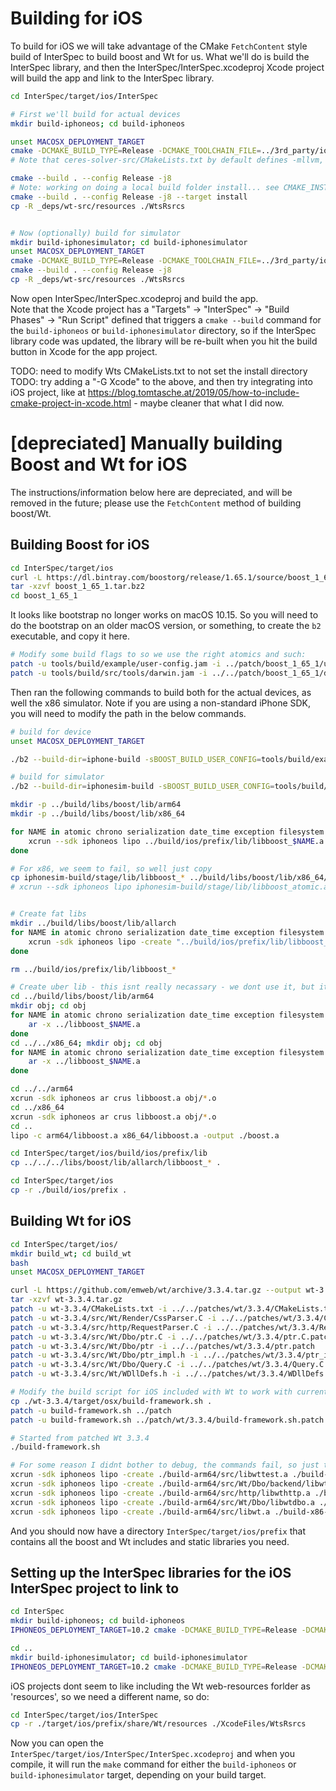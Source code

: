 # Building for iOS
To build for iOS we will take advantage of the CMake `FetchContent` style build of InterSpec to build boost and Wt for us.
What we'll do is build the InterSpec library, and then the InterSpec/InterSpec.xcodeproj Xcode project will build the app and link to the InterSpec library.  

```bash
cd InterSpec/target/ios/InterSpec

# First we'll build for actual devices
mkdir build-iphoneos; cd build-iphoneos

unset MACOSX_DEPLOYMENT_TARGET
cmake -DCMAKE_BUILD_TYPE=Release -DCMAKE_TOOLCHAIN_FILE=../3rd_party/ios-cmake/ios.toolchain.cmake -DPLATFORM=OS64 -DIOS_DEPLOYMENT_TARGET=11.0 -DDEPLOYMENT_TARGET=11.0 -DENABLE_BITCODE_INT=OFF -DENABLE_BITCODE=OFF ..
# Note that ceres-solver-src/CMakeLists.txt by default defines -mllvm, which is not compatible with bitcode, unless you set ENABLE_BITCODE=ON; I'm not sure if -mllvm is actually going through to the final executable abd being used (so if we do use it, maybe define it upfront in our CMakeLists.txt)

cmake --build . --config Release -j8
# Note: working on doing a local build folder install... see CMAKE_INSTALL_PREFIX
cmake --build . --config Release -j8 --target install
cp -R _deps/wt-src/resources ./WtsRsrcs


# Now (optionally) build for simulator
mkdir build-iphonesimulator; cd build-iphonesimulator
unset MACOSX_DEPLOYMENT_TARGET
cmake -DCMAKE_BUILD_TYPE=Release -DCMAKE_TOOLCHAIN_FILE=../3rd_party/ios-cmake/ios.toolchain.cmake -DPLATFORM=SIMULATOR64 -DIOS_DEPLOYMENT_TARGET=11.0 -DDEPLOYMENT_TARGET=11.0 -DENABLE_BITCODE_INT=OFF -DENABLE_BITCODE=OFF ..
cmake --build . --config Release -j8
cp -R _deps/wt-src/resources ./WtsRsrcs
```

Now open InterSpec/InterSpec.xcodeproj and build the app.  
Note that the Xcode project has a "Targets" -> "InterSpec" -> "Build Phases" -> "Run Script" defined that triggers a `cmake --build` command for the `build-iphoneos` or `build-iphonesimulator` directory, so if the InterSpec library code was updated, the library will be re-built when you hit the build button in Xcode for the app project.


TODO: need to modify Wts CMakeLists.txt to not set the install directory
TODO: try adding a "-G Xcode" to the above, and then try integrating into iOS project, like at https://blog.tomtasche.at/2019/05/how-to-include-cmake-project-in-xcode.html - maybe cleaner that what I did now.


# [depreciated] Manually building Boost and Wt for iOS
The instructions/information below here are depreciated, and will be removed in the future; please use the `FetchContent` method of building boost/Wt.

## Building Boost for iOS
```bash
cd InterSpec/target/ios
curl -L https://dl.bintray.com/boostorg/release/1.65.1/source/boost_1_65_1.tar.gz --output boost_1_65_1.tar.gz
tar -xzvf boost_1_65_1.tar.bz2
cd boost_1_65_1
```

It looks like bootstrap no longer works on macOS 10.15. So you will need to do the bootstrap on an older macOS version, or something, to create the `b2` executable, and copy it here.

```bash
# Modify some build flags to so we use the right atomics and such:
patch -u tools/build/example/user-config.jam -i ../patch/boost_1_65_1/user-config.jam.patch
patch -u tools/build/src/tools/darwin.jam -i ../../patch/boost_1_65_1/darwin.jam.patch
```

Then ran the following commands to build both for the actual devices, as well the x86 simulator.  Note if you are using a non-standard iPhone SDK, you will need to modify the path in the below commands.
```bash
# build for device
unset MACOSX_DEPLOYMENT_TARGET

./b2 --build-dir=iphone-build -sBOOST_BUILD_USER_CONFIG=tools/build/example/user-config.jam --stagedir=iphone-build/stage --prefix=../build/ios/prefix abi=aapcs binary-format=mach-o address-model=64 toolset=darwin variant=release architecture=arm optimization=space target-os=iphone macosx-version=iphone-14.4 define=_LITTLE_ENDIAN link=static threading=multi --with-random --with-regex --with-random --with-chrono --with-serialization --with-thread --with-signals --with-filesystem --with-system --with-date_time --with-exception --with-program_options --with-timer --with-atomic --with-iostreams cxxflags="-std=c++11 -stdlib=libc++ -DBOOST_AC_USE_PTHREADS -DBOOST_SP_USE_PTHREADS -mios-version-min=9.0 -isysroot /Applications/Xcode.app/Contents/Developer/Platforms/iPhoneOS.platform/Developer/SDKs/iPhoneOS.sdk" linkflags="-stdlib=libc++" -j12 install

# build for simulator
./b2 --build-dir=iphonesim-build -sBOOST_BUILD_USER_CONFIG=tools/build/example/user-config.jam --stagedir=iphonesim-build/stage --prefix=../build/ios/prefix binary-format=mach-o address-model=64 toolset=darwin-14.4~iphonesim architecture=x86 target-os=iphone variant=release optimization=space target-os=iphone macosx-version=iphonesim-14.4 link=static threading=multi --with-random --with-regex --with-random --with-chrono --with-serialization --with-thread --with-signals --with-filesystem --with-system --with-date_time --with-exception --with-program_options --with-timer --with-atomic --with-iostreams cxxflags="-std=c++11 -stdlib=libc++ -mios-version-min=9.0 -isysroot /Applications/Xcode.app/Contents/Developer/Platforms/iPhoneSimulator.platform/Developer/SDKs/iPhoneSimulator.sdk" linkflags="-stdlib=libc++" -j12 stage

mkdir -p ../build/libs/boost/lib/arm64
mkdir -p ../build/libs/boost/lib/x86_64

for NAME in atomic chrono serialization date_time exception filesystem iostreams program_options random regex signals system thread timer; do
	xcrun --sdk iphoneos lipo ../build/ios/prefix/lib/libboost_$NAME.a -thin arm64 -o ../build/libs/boost/lib/arm64/libboost_$NAME.a
done

# For x86, we seem to fail, so well just copy
cp iphonesim-build/stage/lib/libboost_* ../build/libs/boost/lib/x86_64/
# xcrun --sdk iphoneos lipo iphonesim-build/stage/lib/libboost_atomic.a -thin x86_64 -o ../build/libs/boost/lib/x86_64/libboost_atomic.a


# Create fat libs
mkdir ../build/libs/boost/lib/allarch
for NAME in atomic chrono serialization date_time exception filesystem iostreams program_options random regex signals system thread timer; do
	xcrun -sdk iphoneos lipo -create "../build/ios/prefix/lib/libboost_$NAME.a" "iphonesim-build/stage/lib/libboost_$NAME.a" -output "../build/libs/boost/lib/allarch/libboost_$NAME.a"
done

rm ../build/ios/prefix/lib/libboost_*

# Create uber lib - this isnt really necassary - we dont use it, but it could be nice to just link to a single boost library
cd ../build/libs/boost/lib/arm64
mkdir obj; cd obj
for NAME in atomic chrono serialization date_time exception filesystem iostreams program_options random regex signals system thread timer; do
	ar -x ../libboost_$NAME.a
done
cd ../../x86_64; mkdir obj; cd obj
for NAME in atomic chrono serialization date_time exception filesystem iostreams program_options random regex signals system thread timer; do
	ar -x ../libboost_$NAME.a
done

cd ../../arm64
xcrun -sdk iphoneos ar crus libboost.a obj/*.o
cd ../x86_64
xcrun -sdk iphoneos ar crus libboost.a obj/*.o
cd ..
lipo -c arm64/libboost.a x86_64/libboost.a -output ./boost.a

cd InterSpec/target/ios/build/ios/prefix/lib
cp ../../../libs/boost/lib/allarch/libboost_* .

cd InterSpec/target/ios
cp -r ./build/ios/prefix .
```


## Building Wt for iOS
```bash
cd InterSpec/target/ios/
mkdir build_wt; cd build_wt
bash
unset MACOSX_DEPLOYMENT_TARGET

curl -L https://github.com/emweb/wt/archive/3.3.4.tar.gz --output wt-3.3.4.tar.gz
tar -xzvf wt-3.3.4.tar.gz
patch -u wt-3.3.4/CMakeLists.txt -i ../../patches/wt/3.3.4/CMakeLists.txt.patch
patch -u wt-3.3.4/src/Wt/Render/CssParser.C -i ../../patches/wt/3.3.4/CssParser.C.patch
patch -u wt-3.3.4/src/http/RequestParser.C -i ../../patches/wt/3.3.4/RequestParser.C.patch
patch -u wt-3.3.4/src/Wt/Dbo/ptr.C -i ../../patches/wt/3.3.4/ptr.C.patch
patch -u wt-3.3.4/src/Wt/Dbo/ptr -i ../../patches/wt/3.3.4/ptr.patch
patch -u wt-3.3.4/src/Wt/Dbo/ptr_impl.h -i ../../patches/wt/3.3.4/ptr_impl.h.patch
patch -u wt-3.3.4/src/Wt/Dbo/Query.C -i ../../patches/wt/3.3.4/Query.C.patch
patch -u wt-3.3.4/src/Wt/WDllDefs.h -i ../../patches/wt/3.3.4/WDllDefs.h.patch

# Modify the build script for iOS included with Wt to work with current Xcode (tested on Xcode 12.4)
cp ./wt-3.3.4/target/osx/build-framework.sh .
patch -u build-framework.sh ../patch
patch -u build-framework.sh ../patch/wt/3.3.4/build-framework.sh.patch

# Started from patched Wt 3.3.4
./build-framework.sh

# For some reason I didnt bother to debug, the commands fail, so just then manually ran as:
xcrun -sdk iphoneos lipo -create ./build-arm64/src/libwttest.a ./build-x86-64/src/libwttest.a -output ../prefix/lib/libwttest.a
xcrun -sdk iphoneos lipo -create ./build-arm64/src/Wt/Dbo/backend/libwtdbosqlite3.a ./build-x86-64/src/Wt/Dbo/backend/libwtdbosqlite3.a -output ../prefix/lib/libwtdbosqlite3.a
xcrun -sdk iphoneos lipo -create ./build-arm64/src/http/libwthttp.a ./build-x86-64/src/http/libwthttp.a -output ../prefix/lib/libwthttp.a
xcrun -sdk iphoneos lipo -create ./build-arm64/src/Wt/Dbo/libwtdbo.a ./build-x86-64/src/Wt/Dbo/libwtdbo.a -output ../prefix/lib/libwtdbo.a
xcrun -sdk iphoneos lipo -create ./build-arm64/src/libwt.a ./build-x86-64/src/libwt.a -output ../prefix/lib/libwt.a
```

And you should now have a directory `InterSpec/target/ios/prefix` that contains all the boost and Wt includes and static libraries you need.



## Setting up the InterSpec libraries for the iOS InterSpec project to link to
```bash
cd InterSpec
mkdir build-iphoneos; cd build-iphoneos
IPHONEOS_DEPLOYMENT_TARGET=10.2 cmake -DCMAKE_BUILD_TYPE=Release -DCMAKE_TOOLCHAIN_FILE=../cmake/iOSToolchain.cmake -DIOS=ON -DCMAKE_PREFIX_PATH=../target/ios/prefix ..

cd ..
mkdir build-iphonesimulator; cd build-iphonesimulator
IPHONEOS_DEPLOYMENT_TARGET=10.2 cmake -DCMAKE_BUILD_TYPE=Release -DCMAKE_TOOLCHAIN_FILE=../cmake/iOSToolchain.cmake -DIOS=ON -DCMAKE_PREFIX_PATH=../target/ios/prefix -DIOS_PLATFORM=SIMULATOR ..
```

iOS projects dont seem to like including the Wt web-resources forlder as 'resources', so we need a different name, so do:
```bash
cd InterSpec/target/ios/InterSpec
cp -r ./target/ios/prefix/share/Wt/resources ./XcodeFiles/WtsRsrcs
```

Now you can open the `InterSpec/target/ios/InterSpec/InterSpec.xcodeproj` and when you compile, it will run the `make` command for either the `build-iphoneos` or `build-iphonesimulator` target, depending on your build target.





